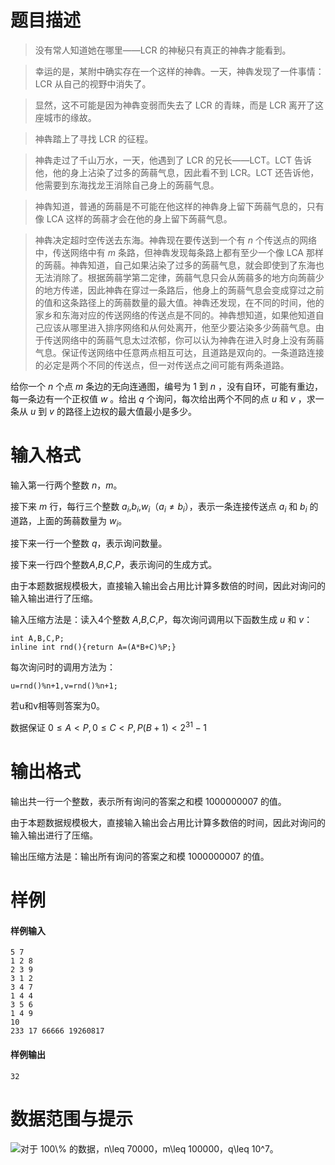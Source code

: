 
# 题目描述

> 没有常人知道她在哪里——LCR 的神秘只有真正的神犇才能看到。 

> 幸运的是，某附中确实存在一个这样的神犇。一天，神犇发现了一件事情：LCR 从自己的视野中消失了。
 
> 显然，这不可能是因为神犇变弱而失去了 LCR 的青睐，而是 LCR 离开了这座城市的缘故。 

> 神犇踏上了寻找 LCR 的征程。 

> 神犇走过了千山万水，一天，他遇到了 LCR 的兄长——LCT。LCT 告诉他，他的身上沾染了过多的蒟蒻气息，因此看不到 LCR。LCT 还告诉他，他需要到东海找龙王消除自己身上的蒟蒻气息。 

> 神犇知道，普通的蒟蒻是不可能在他这样的神犇身上留下蒟蒻气息的，只有像 LCA 这样的蒟蒻才会在他的身上留下蒟蒻气息。

> 神犇决定超时空传送去东海。神犇现在要传送到一个有 $n$ 个传送点的网络中，传送网络中有 $m$ 条路，但神犇发现每条路上都有至少一个像 LCA 那样的蒟蒻。神犇知道，自己如果沾染了过多的蒟蒻气息，就会即使到了东海也无法消除了。根据蒟蒻学第二定律，蒟蒻气息只会从蒟蒻多的地方向蒟蒻少的地方传递，因此神犇在穿过一条路后，他身上的蒟蒻气息会变成穿过之前的值和这条路径上的蒟蒻数量的最大值。神犇还发现，在不同的时间，他的家乡和东海对应的传送网络的传送点是不同的。神犇想知道，如果他知道自己应该从哪里进入排序网络和从何处离开，他至少要沾染多少蒟蒻气息。由于传送网络中的蒟蒻气息太过浓郁，你可以认为神犇在进入时身上没有蒟蒻气息。保证传送网络中任意两点相互可达，且道路是双向的。一条道路连接的必定是两个不同的传送点，但一对传送点之间可能有两条道路。

给你一个 $n$ 个点 $m$ 条边的无向连通图，编号为 $1$ 到 $n$ ，没有自环，可能有重边，每一条边有一个正权值 $w$ 。给出 $q$ 个询问，每次给出两个不同的点 $u$ 和 $v$ ，求一条从 $u$ 到 $v$ 的路径上边权的最大值最小是多少。

# 输入格式

输入第一行两个整数 $n$，$m$。

接下来 $m$ 行，每行三个整数 $a_i$,$b_i$,$w_i$（$a_i\neq b_i$），表示一条连接传送点 $a_i$ 和 $b_i$ 的道路，上面的蒟蒻数量为 $w_i$。

接下来一行一个整数 $q$，表示询问数量。

接下来一行四个整数$A$,$B$,$C$,$P$，表示询问的生成方式。

由于本题数据规模极大，直接输入输出会占用比计算多数倍的时间，因此对询问的输入输出进行了压缩。

输入压缩方法是：读入4个整数 $A$,$B$,$C$,$P$，每次询问调用以下函数生成 $u$ 和 $v$：
```
int A,B,C,P;
inline int rnd(){return A=(A*B+C)%P;}
```
每次询问时的调用方法为：
```
u=rnd()%n+1,v=rnd()%n+1;
```
若u和v相等则答案为0。

数据保证 $0\leq A<P,0\leq C<P,P(B+1)<2^{31}-1$

# 输出格式

输出共一行一个整数，表示所有询问的答案之和模 $1000000007$ 的值。

由于本题数据规模极大，直接输入输出会占用比计算多数倍的时间，因此对询问的输入输出进行了压缩。

输出压缩方法是：输出所有询问的答案之和模 $1000000007$ 的值。

# 样例

#### 样例输入
```plain
5 7
1 2 8
2 3 9
3 1 2
3 4 7
1 4 4
3 5 6
1 4 9
10
233 17 66666 19260817
```

#### 样例输出
```plain
32
```

# 数据范围与提示

![对于 $100\%$ 的数据，$n\leq 70000$，$m\leq 100000$，$q\leq 10^7$。](source/loj/6021/img/aHR0cHM6Ly9vb28uMG8wLm9vby8yMDE3LzA0LzE2LzU4ZjJlMGNkZGEyNGYuYm1w.bmp)

